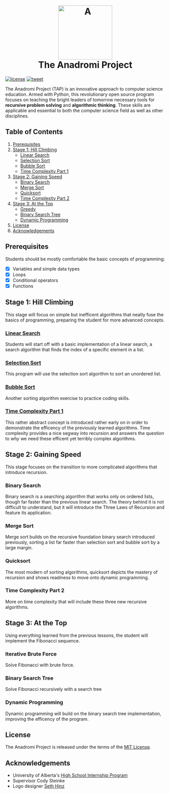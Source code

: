 <h1 align="center">
  <a href="https://github.com/haw230/the-anadromi-project"><img src="https://github.com/haw230/the-anadromi-project/blob/pictures/anadromi_logo.png" alt="A" width="170"></a>
  <br>
  The Anadromi Project
  <br>
</h1>

[![license](https://img.shields.io/badge/license-MIT-blue.svg)](https://raw.githubusercontent.com/haw230/the-anadromi-project/master/LICENSE)
[![tweet](https://img.shields.io/twitter/url/https/github.com/haw230/the-anadromi-project.svg?style=social)](https://twitter.com/anadromi)

The Anadromi Project (TAP) is an innovative approach to computer science education. Armed with Python, this revolutionary open source program focuses on teaching the bright leaders of tomorrow necessary tools for **recursive problem solving** and **algorithmic thinking**. These skills are applicable and essential to both the computer science field as well as other disciplines.

## Table of Contents
1. [Prerequisites](#prerequisites "What you might want to know before starting")
2. [Stage 1: Hill Climbing](#stage-1-hill-climbing "First stage!")   
    * [Linear Search](#linear-search "A simple way to search")
    * [Selection Sort](#selection-sort "A simple way to sort")
    * [Bubble Sort](#bubble-sort "Another simple way to sort")
    * [Time Complexity Part 1](#time-complexity-part-1 "Measuring efficency")
3. [Stage 2: Gaining Speed](#stage-2-gaining-speed "Stage stage!")
    * [Binary Search](#binary-search "Efficent way to search")
    * [Merge Sort](#merge-sort "Efficent way to sort")
    * [Quicksort](#quicksort "A very quick way to sort")
    * [Time Complexity Part 2](#time-complexity-part-1 "More measuring efficency!")
4. [Stage 3: At the Top](#stage-3-at-the-top "Final stage!")
    * [Greedy](#greedy "Greedy but short-sighted")
    * [Binary Search Tree](#binary-search-tree "Optimal but tiring")
    * [Dynamic Programming](#dynamic-programming "Optimizing the tree")
5. [License](#license)
6. [Acknowledgements](#acknowledgements)

## Prerequisites
Students should be mostly comfortable the basic concepts of programming: 
- [x] Variables and simple data types
- [x] Loops
- [x] Conditional operators
- [x] Functions

## Stage 1: Hill Climbing
This stage will focus on simple but inefficent algorithms that neatly fuse the basics of programming, preparing the student for more advanced concepts.
### [Linear Search](https://github.com/haw230/the-anadromi-project/tree/master/stage-1-hill-climbing/1-linear-search)
Students will start off with a basic implementation of a linear search, a search algorithm that finds the index of a specific element in a list.

### [Selection Sort](https://github.com/haw230/the-anadromi-project/tree/master/stage-1-hill-climbing/2-selection-sort)
This program will use the selection sort algorithm to sort an unordered list.

### [Bubble Sort](https://github.com/haw230/the-anadromi-project/tree/master/stage-1-hill-climbing/3-bubble-sort)
Another sorting algorithm exercise to practice coding skills.

### [Time Complexity Part 1](https://github.com/haw230/the-anadromi-project/tree/master/stage-1-hill-climbing/4-time-complexity-part-1)
This rather abstract concept is introduced rather early on in order to demonstrate the efficency of the previously learned algorithms. Time complexity provides a nice segway into recursion and answers the question to *why* we need these efficent yet terribly complex algorithms.

## Stage 2: Gaining Speed
This stage focuses on the transition to more complicated algorithms that introduce recursion.

### Binary Search
Binary search is a searching algorithm that works only on ordered lists, though far faster than the previous linear search. The theory behind it is not difficult to understand, but it will introduce the Three Laws of Recursion and feature its application.

### Merge Sort
Merge sort builds on the recursive foundation binary search introduced previously, sorting a list far faster than selection sort and bubble sort by a large margin.

### Quicksort
The most modern of sorting algorithms, quicksort depicts the mastery of recursion and shows readiness to move onto dynamic programming.

### Time Complexity Part 2
More on time complexity that will include these three new recursive algorithms.

## Stage 3: At the Top
Using everything learned from the previous lessons, the student will implement the Fibonacci sequence.

### Iterative Brute Force
Solve Fibonacci with brute force.

### Binary Search Tree
Solve Fibonacci recursively with a search tree

### Dynamic Programming
Dynamic programming will build on the binary search tree implementation, improving the efficency of the program.

## License
The Anadromi Project is released under the terms of the [MIT License](http://www.opensource.org/licenses/MIT "MIT License").

## Acknowledgements
* University of Alberta's [High School Internship Program](https://www.ualberta.ca/computing-science/explore/hs-internships "High School Internship Program")
* Supervisor Cody Steinke
* Logo designer [Seth Hinz](https://github.com/shinzlet "GitHub Handle")
